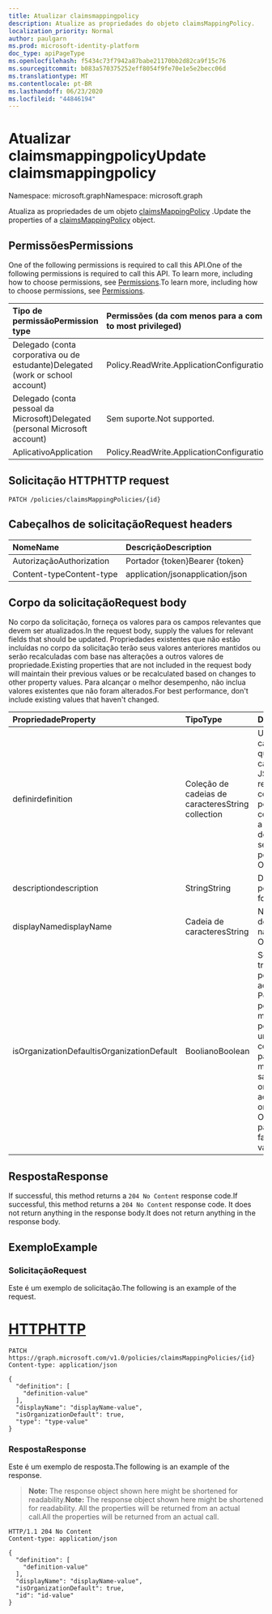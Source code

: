 ```yaml
---
title: Atualizar claimsmappingpolicy
description: Atualize as propriedades do objeto claimsMappingPolicy.
localization_priority: Normal
author: paulgarn
ms.prod: microsoft-identity-platform
doc_type: apiPageType
ms.openlocfilehash: f5434c73f7942a87babe21170bb2d82ca9f15c76
ms.sourcegitcommit: b083a570375252eff8054f9fe70e1e5e2becc06d
ms.translationtype: MT
ms.contentlocale: pt-BR
ms.lasthandoff: 06/23/2020
ms.locfileid: "44846194"
---
```

# <a name="update-claimsmappingpolicy"></a><span data-ttu-id="b5ff5-103">Atualizar claimsmappingpolicy</span><span class="sxs-lookup"><span data-stu-id="b5ff5-103">Update claimsmappingpolicy</span></span>

<span data-ttu-id="b5ff5-104">Namespace: microsoft.graph</span><span class="sxs-lookup"><span data-stu-id="b5ff5-104">Namespace: microsoft.graph</span></span>

<span data-ttu-id="b5ff5-105">Atualiza as propriedades de um objeto [claimsMappingPolicy](../resources/claimsmappingpolicy.md) .</span><span class="sxs-lookup"><span data-stu-id="b5ff5-105">Update the properties of a [claimsMappingPolicy](../resources/claimsmappingpolicy.md) object.</span></span>

## <a name="permissions"></a><span data-ttu-id="b5ff5-106">Permissões</span><span class="sxs-lookup"><span data-stu-id="b5ff5-106">Permissions</span></span>

<span data-ttu-id="b5ff5-107">One of the following permissions is required to call this API.</span><span class="sxs-lookup"><span data-stu-id="b5ff5-107">One of the following permissions is required to call this API.</span></span> <span data-ttu-id="b5ff5-108">To learn more, including how to choose permissions, see [Permissions](/graph/permissions-reference).</span><span class="sxs-lookup"><span data-stu-id="b5ff5-108">To learn more, including how to choose permissions, see [Permissions](/graph/permissions-reference).</span></span>

| <span data-ttu-id="b5ff5-109">Tipo de permissão</span><span class="sxs-lookup"><span data-stu-id="b5ff5-109">Permission type</span></span>                        | <span data-ttu-id="b5ff5-110">Permissões (da com menos para a com mais privilégios)</span><span class="sxs-lookup"><span data-stu-id="b5ff5-110">Permissions (from least to most privileged)</span></span> |
|:---------------------------------------|:--------------------------------------------|
| <span data-ttu-id="b5ff5-111">Delegado (conta corporativa ou de estudante)</span><span class="sxs-lookup"><span data-stu-id="b5ff5-111">Delegated (work or school account)</span></span>     | <span data-ttu-id="b5ff5-112">Policy.ReadWrite.ApplicationConfiguration</span><span class="sxs-lookup"><span data-stu-id="b5ff5-112">Policy.ReadWrite.ApplicationConfiguration</span></span> |
| <span data-ttu-id="b5ff5-113">Delegado (conta pessoal da Microsoft)</span><span class="sxs-lookup"><span data-stu-id="b5ff5-113">Delegated (personal Microsoft account)</span></span> | <span data-ttu-id="b5ff5-114">Sem suporte.</span><span class="sxs-lookup"><span data-stu-id="b5ff5-114">Not supported.</span></span> |
| <span data-ttu-id="b5ff5-115">Aplicativo</span><span class="sxs-lookup"><span data-stu-id="b5ff5-115">Application</span></span>                            | <span data-ttu-id="b5ff5-116">Policy.ReadWrite.ApplicationConfiguration</span><span class="sxs-lookup"><span data-stu-id="b5ff5-116">Policy.ReadWrite.ApplicationConfiguration</span></span> |

## <a name="http-request"></a><span data-ttu-id="b5ff5-117">Solicitação HTTP</span><span class="sxs-lookup"><span data-stu-id="b5ff5-117">HTTP request</span></span>

<!-- { "blockType": "ignored" } -->

```http
PATCH /policies/claimsMappingPolicies/{id}
```

## <a name="request-headers"></a><span data-ttu-id="b5ff5-118">Cabeçalhos de solicitação</span><span class="sxs-lookup"><span data-stu-id="b5ff5-118">Request headers</span></span>

| <span data-ttu-id="b5ff5-119">Nome</span><span class="sxs-lookup"><span data-stu-id="b5ff5-119">Name</span></span>       | <span data-ttu-id="b5ff5-120">Descrição</span><span class="sxs-lookup"><span data-stu-id="b5ff5-120">Description</span></span>|
|:-----------|:-----------|
| <span data-ttu-id="b5ff5-121">Autorização</span><span class="sxs-lookup"><span data-stu-id="b5ff5-121">Authorization</span></span> | <span data-ttu-id="b5ff5-122">Portador {token}</span><span class="sxs-lookup"><span data-stu-id="b5ff5-122">Bearer {token}</span></span> |
| <span data-ttu-id="b5ff5-123">Content-type</span><span class="sxs-lookup"><span data-stu-id="b5ff5-123">Content-type</span></span> | <span data-ttu-id="b5ff5-124">application/json</span><span class="sxs-lookup"><span data-stu-id="b5ff5-124">application/json</span></span> |

## <a name="request-body"></a><span data-ttu-id="b5ff5-125">Corpo da solicitação</span><span class="sxs-lookup"><span data-stu-id="b5ff5-125">Request body</span></span>

<span data-ttu-id="b5ff5-126">No corpo da solicitação, forneça os valores para os campos relevantes que devem ser atualizados.</span><span class="sxs-lookup"><span data-stu-id="b5ff5-126">In the request body, supply the values for relevant fields that should be updated.</span></span> <span data-ttu-id="b5ff5-127">Propriedades existentes que não estão incluídas no corpo da solicitação terão seus valores anteriores mantidos ou serão recalculadas com base nas alterações a outros valores de propriedade.</span><span class="sxs-lookup"><span data-stu-id="b5ff5-127">Existing properties that are not included in the request body will maintain their previous values or be recalculated based on changes to other property values.</span></span> <span data-ttu-id="b5ff5-128">Para alcançar o melhor desempenho, não inclua valores existentes que não foram alterados.</span><span class="sxs-lookup"><span data-stu-id="b5ff5-128">For best performance, don't include existing values that haven't changed.</span></span>

| <span data-ttu-id="b5ff5-129">Propriedade</span><span class="sxs-lookup"><span data-stu-id="b5ff5-129">Property</span></span>     | <span data-ttu-id="b5ff5-130">Tipo</span><span class="sxs-lookup"><span data-stu-id="b5ff5-130">Type</span></span>        | <span data-ttu-id="b5ff5-131">Descrição</span><span class="sxs-lookup"><span data-stu-id="b5ff5-131">Description</span></span> |
|:-------------|:------------|:------------|
|<span data-ttu-id="b5ff5-132">definir</span><span class="sxs-lookup"><span data-stu-id="b5ff5-132">definition</span></span>|<span data-ttu-id="b5ff5-133">Coleção de cadeias de caracteres</span><span class="sxs-lookup"><span data-stu-id="b5ff5-133">String collection</span></span>| <span data-ttu-id="b5ff5-134">Uma coleção de cadeia de caracteres que contém uma cadeia de caracteres JSON que define as regras e as configurações da política.</span><span class="sxs-lookup"><span data-stu-id="b5ff5-134">A string collection containing a JSON string that defines the rules and settings for this policy.</span></span>  <span data-ttu-id="b5ff5-135">Obrigatório.</span><span class="sxs-lookup"><span data-stu-id="b5ff5-135">Required.</span></span>|
|<span data-ttu-id="b5ff5-136">description</span><span class="sxs-lookup"><span data-stu-id="b5ff5-136">description</span></span>|<span data-ttu-id="b5ff5-137">String</span><span class="sxs-lookup"><span data-stu-id="b5ff5-137">String</span></span>| <span data-ttu-id="b5ff5-138">Descrição da política.</span><span class="sxs-lookup"><span data-stu-id="b5ff5-138">Description for this policy.</span></span>|
|<span data-ttu-id="b5ff5-139">displayName</span><span class="sxs-lookup"><span data-stu-id="b5ff5-139">displayName</span></span>|<span data-ttu-id="b5ff5-140">Cadeia de caracteres</span><span class="sxs-lookup"><span data-stu-id="b5ff5-140">String</span></span>| <span data-ttu-id="b5ff5-141">Nome para exibição dessa política.</span><span class="sxs-lookup"><span data-stu-id="b5ff5-141">Display name for this policy.</span></span> <span data-ttu-id="b5ff5-142">Obrigatório.</span><span class="sxs-lookup"><span data-stu-id="b5ff5-142">Required.</span></span>|
|<span data-ttu-id="b5ff5-143">isOrganizationDefault</span><span class="sxs-lookup"><span data-stu-id="b5ff5-143">isOrganizationDefault</span></span>|<span data-ttu-id="b5ff5-144">Booliano</span><span class="sxs-lookup"><span data-stu-id="b5ff5-144">Boolean</span></span>|<span data-ttu-id="b5ff5-145">Se definido como true, ativa esta política.</span><span class="sxs-lookup"><span data-stu-id="b5ff5-145">If set to true, activates this policy.</span></span> <span data-ttu-id="b5ff5-146">Pode haver muitas políticas para o mesmo tipo de política, mas apenas uma pode ser ativada como a organização padrão.</span><span class="sxs-lookup"><span data-stu-id="b5ff5-146">There can be many policies for the same policy type, but only one can be activated as the organization default.</span></span> <span data-ttu-id="b5ff5-147">Opcional, o valor padrão é false.</span><span class="sxs-lookup"><span data-stu-id="b5ff5-147">Optional, default value is false.</span></span>|

## <a name="response"></a><span data-ttu-id="b5ff5-148">Resposta</span><span class="sxs-lookup"><span data-stu-id="b5ff5-148">Response</span></span>

<span data-ttu-id="b5ff5-149">If successful, this method returns a `204 No Content` response code.</span><span class="sxs-lookup"><span data-stu-id="b5ff5-149">If successful, this method returns a `204 No Content` response code.</span></span> <span data-ttu-id="b5ff5-150">It does not return anything in the response body.</span><span class="sxs-lookup"><span data-stu-id="b5ff5-150">It does not return anything in the response body.</span></span>

## <a name="example"></a><span data-ttu-id="b5ff5-151">Exemplo</span><span class="sxs-lookup"><span data-stu-id="b5ff5-151">Example</span></span>

### <a name="request"></a><span data-ttu-id="b5ff5-152">Solicitação</span><span class="sxs-lookup"><span data-stu-id="b5ff5-152">Request</span></span>

<span data-ttu-id="b5ff5-153">Este é um exemplo de solicitação.</span><span class="sxs-lookup"><span data-stu-id="b5ff5-153">The following is an example of the request.</span></span>

# <a name="http"></a>[<span data-ttu-id="b5ff5-154">HTTP</span><span class="sxs-lookup"><span data-stu-id="b5ff5-154">HTTP</span></span>](#tab/http)
<!-- {
  "blockType": "request",
  "name": "update_claimsmappingpolicy"
}-->

```http
PATCH https://graph.microsoft.com/v1.0/policies/claimsMappingPolicies/{id}
Content-type: application/json

{
  "definition": [
    "definition-value"
  ],
  "displayName": "displayName-value",
  "isOrganizationDefault": true,
  "type": "type-value"
}
```

### <a name="response"></a><span data-ttu-id="b5ff5-155">Resposta</span><span class="sxs-lookup"><span data-stu-id="b5ff5-155">Response</span></span>

<span data-ttu-id="b5ff5-156">Este é um exemplo de resposta.</span><span class="sxs-lookup"><span data-stu-id="b5ff5-156">The following is an example of the response.</span></span>

> <span data-ttu-id="b5ff5-157">**Note:** The response object shown here might be shortened for readability.</span><span class="sxs-lookup"><span data-stu-id="b5ff5-157">**Note:** The response object shown here might be shortened for readability.</span></span> <span data-ttu-id="b5ff5-158">All the properties will be returned from an actual call.</span><span class="sxs-lookup"><span data-stu-id="b5ff5-158">All the properties will be returned from an actual call.</span></span>

<!-- {
  "blockType": "response",
  "truncated": true,
  "@odata.type": "microsoft.graph.claimsMappingPolicy"
} -->

```http
HTTP/1.1 204 No Content
Content-type: application/json

{
  "definition": [
    "definition-value"
  ],
  "displayName": "displayName-value",
  "isOrganizationDefault": true,
  "id": "id-value"
}
```

<!-- uuid: 16cd6b66-4b1a-43a1-adaf-3a886856ed98
2019-02-04 14:57:30 UTC -->
<!-- {
  "type": "#page.annotation",
  "description": "Update claimsmappingpolicy",
  "keywords": "",
  "section": "documentation",
  "tocPath": ""
}-->
